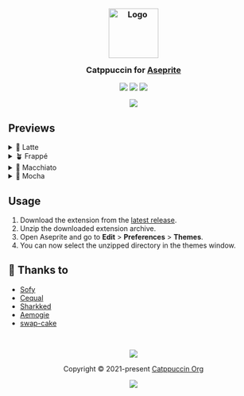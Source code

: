 <h3 align="center">
	<img src="https://raw.githubusercontent.com/catppuccin/catppuccin/main/assets/logos/exports/1544x1544_circle.png" width="100" alt="Logo"/><br/>
	<img src="https://raw.githubusercontent.com/catppuccin/catppuccin/main/assets/misc/transparent.png" height="30" width="0px"/>
	Catppuccin for <a href="https://github.com/aseprite/aseprite">Aseprite</a>
	<img src="https://raw.githubusercontent.com/catppuccin/catppuccin/main/assets/misc/transparent.png" height="30" width="0px"/>
</h3>

<p align="center">
    <a href="https://github.com/catppuccin/aseprite/stargazers"><img src="https://img.shields.io/github/stars/catppuccin/aseprite?colorA=363a4f&colorB=b7bdf8&style=for-the-badge"></a>
    <a href="https://github.com/catppuccin/aseprite/issues"><img src="https://img.shields.io/github/issues/catppuccin/aseprite?colorA=363a4f&colorB=f5a97f&style=for-the-badge"></a>
    <a href="https://github.com/catppuccin/aseprite/contributors"><img src="https://img.shields.io/github/contributors/catppuccin/aseprite?colorA=363a4f&colorB=a6da95&style=for-the-badge"></a>
</p>

<p align="center">
	<img src="assets/preview.webp"/>
</p>

## Previews

<details>
<summary>🌻 Latte</summary>
<img src="assets/latte.webp"/>
</details>
<details>
<summary>🪴 Frappé</summary>
<img src="assets/frappe.webp"/>
</details>
<details>
<summary>🌺 Macchiato</summary>
<img src="assets/macchiato.webp"/>
</details>
<details>
<summary>🌿 Mocha</summary>
<img src="assets/mocha.webp"/>
</details>

## Usage

1. Download the extension from the [latest release](https://github.com/catppuccin/aseprite/releases/latest).
2. Unzip the downloaded extension archive.
3. Open Aseprite and go to **Edit** > **Preferences** > **Themes**.
4. You can now select the unzipped directory in the themes window.

## 💝 Thanks to

- [Sofy](https://github.com/sofycodes)
- [Cequal](https://github.com/Cequallium)
- [Sharkked](https://github.com/sharkked)
- [Aemogie](https://github.com/aemogie)
- [swap-cake](https://github.com/swap-cake)

&nbsp;

<p align="center">
	<img src="https://raw.githubusercontent.com/catppuccin/catppuccin/main/assets/footers/gray0_ctp_on_line.svg?sanitize=true" />
</p>

<p align="center">
	Copyright &copy; 2021-present <a href="https://github.com/catppuccin" target="_blank">Catppuccin Org</a>
</p>

<p align="center">
	<a href="https://github.com/catppuccin/catppuccin/blob/main/LICENSE"><img src="https://img.shields.io/static/v1.svg?style=for-the-badge&label=License&message=MIT&logoColor=d9e0ee&colorA=363a4f&colorB=b7bdf8"/></a>
</p>
